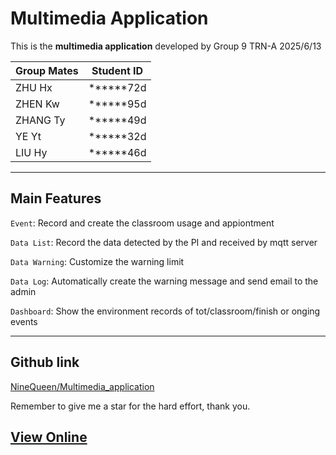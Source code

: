 # Multimedia Application

This is the **multimedia application** developed by Group 9 TRN-A 2025/6/13

| Group Mates  | Student ID |
| ----- | -----|
| ZHU Hx  | ******72d |
| ZHEN Kw  | ******95d |
| ZHANG Ty | ******49d |
| YE Yt     | ******32d |
| LIU Hy   | ******46d |
---
## Main Features
`Event`: Record and create the classroom usage and appiontment

`Data List`: Record the data detected by the PI and received by mqtt server

`Data Warning`: Customize the warning limit

`Data Log`: Automatically create the warning message and send email to the admin

`Dashboard`: Show the environment records of tot/classroom/finish or onging events

---
## Github link
[NineQueen/Multimedia_application](https://github.com/NineQueen/Multimedia_application/tree/main)

Remember to give me a star for the hard effort, thank you.

## [View Online](http://zhuhao.xin)
